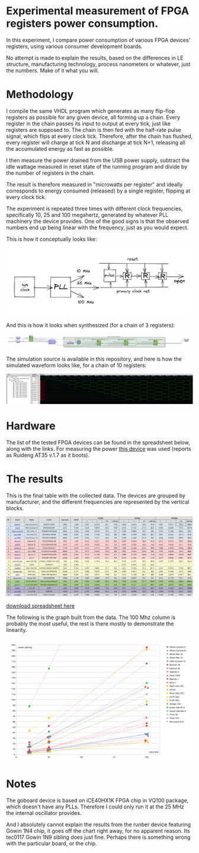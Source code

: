 # Experimental measurement of FPGA registers power consumption.

In this experiment, I compare power consumption of various FPGA devices' registers, using various consumer development boards. 

No attempt is made to explain the results, based on the differences in LE structure, manufacturing technology, process nanometers or whatever, just the numbers. Make of it what you will.

# Methodology

I compile the same VHDL program which generates as many flip-flop registers as possible for any given device, all forming up a chain. Every register in the chain passes its input to output at every tick, just like registers are supposed to. The chain is then fed with the half-rate pulse signal, which flips at every clock tick. Therefore, after the chain has flushed, every register will charge at tick N and discharge at tick N+1, releasing all the accumulated energy as fast as possible.

I then measure the power drained from the USB power supply, subtract the idle wattage measured in reset state of the running program and divide by the number of registers in the chain. 

The result is therefore measured in "microwatts per register" and ideally corresponds to energy consumed (released) by a single register, flipping at every clock tick.

The experiment is repeated three times with different clock frequencies, specifically 10, 25 and 100 megahertz, generated by whatever PLL machinery the device provides. One of the good signs is that the observed numbers end up being linear with the frequency, just as  you would expect.

This is how it conceptually looks like:

![Sketch](/images/power_draft.png)

And this is how it looks when synthesized (for a chain of 3 registers):

![Scheme](/images/power_tech.png)

The simulation source is available in this repository, and here is how the simulated waveform looks like, for a chain of 10 registers:

![Waveform](/images/power_waveform.png)

# Hardware

The list of the tested FPGA devices can be found in the spreadsheet below, along with the links. For measuring the power [this device](https://www.amazon.de/-/en/gp/product/B07W6MWNMV/) was used (reports as Ruideng AT35 v.1.7 as it boots).

# The results

This is the final table with the collected data. The devices are grouped by manufacturer, and the different frequencies are represented by the vertical blocks.

![Scheme](/images/power_table.png)

[download spreadsheet here](/docs/power_data.ods)

The following is the graph built from the data. The 100 Mhz column is probably the most useful, the rest is there mostly to demonstrate the linearity.

![Scheme](/images/power_graph.png)

# Notes

The goboard device is based on iCE40HX1K FPGA chip in VQ100 package, which doesn't have any PLLs. Therefore I could only run it at the 25 MHz the internal oscillator provides.

And I absolutely cannot explain the results from the runber device featuring Gowin 1N4 chip, it goes off the chart right away, for no apparent reason. Its tec0117 Gowin 1N9 sibling does just fine. Perhaps there is something wrong with the particular board, or the chip.
